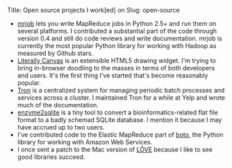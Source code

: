 Title: Open source projects I work[ed] on
Slug: open-source

* [mrjob](http://github.com/Yelp/mrjob) lets you write MapReduce jobs in
  Python 2.5+ and run them on several platforms. I contributed a substantial
  part of the code through version 0.4 and still do code reviews and write
  documentation. mrjob is currently the most popular Python library for
  working with Hadoop as measured by Github stars.
* [Literally Canvas](http://literallycanvas.com) is an extensible HTML5 
  drawing widget. I'm trying to bring in-browser doodling to the masses in
  terms of both developers and users. It's the first thing I've started that's
  become reasonably popular.
* [Tron](http://github.com/Yelp/tron) is a centralized system for
  managing periodic batch processes and services across a cluster. I
  maintained Tron for a while at Yelp and wrote much of the documentation.
* [enzyme2sqlite](https://github.com/irskep/enzyme2sqlite) is a tiny tool to
  convert a bioinformatics-related flat file format to a badly schemad SQLite
  database. I mention it because I may have accrued up to two users.
* I've contributed code to the Elastic MapReduce part of
  [boto](https://github.com/boto/boto), the Python library for working with
  Amazon Web Services.
* I once sent a patch to the Mac version of [LÖVE](http://love2d.org)
  because I like to see good libraries succeed.
